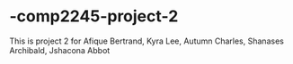 # -comp2245-project-2
This is project 2 for Afique Bertrand, Kyra Lee, Autumn Charles, Shanases Archibald, Jshacona Abbot